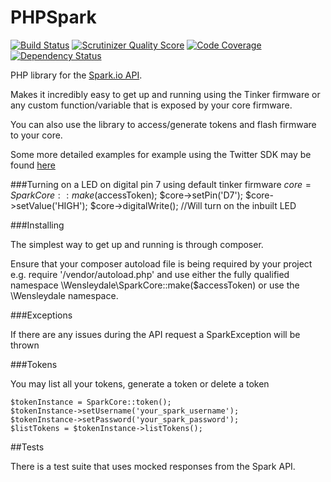 PHPSpark
========

[![Build Status](https://travis-ci.org/garethtdavies/SparkPHP.png?branch=master)](https://travis-ci.org/garethtdavies/SparkPHP)
[![Scrutinizer Quality Score](https://scrutinizer-ci.com/g/garethtdavies/SparkPHP/badges/quality-score.png?s=f2f7da63bff03c32a86e3a1f6cdcea7c6c14b4e2)](https://scrutinizer-ci.com/g/garethtdavies/SparkPHP/)
[![Code Coverage](https://scrutinizer-ci.com/g/garethtdavies/SparkPHP/badges/coverage.png?s=0948daafb60a4ef0eeea320d9d158064c487748c)](https://scrutinizer-ci.com/g/garethtdavies/SparkPHP/)
[![Dependency Status](https://www.versioneye.com/user/projects/531163b7ec13753a900004de/badge.png)](https://www.versioneye.com/user/projects/531163b7ec13753a900004de)

PHP library for the [Spark.io API](http://docs.spark.io/#/api).

Makes it incredibly easy to get up and running using the Tinker firmware or any custom function/variable that is exposed by your core firmware.

You can also use the library to access/generate tokens and flash firmware to your core.

Some more detailed examples for example using the Twitter SDK may be found [here](http://www.gareth.io)

###Turning on a LED on digital pin 7 using default tinker firmware
    $core = SparkCore::make($accessToken);
    $core->setPin('D7');
    $core->setValue('HIGH');
    $core->digitalWrite(); //Will turn on the inbuilt LED

###Installing

The simplest way to get up and running is through composer.

Ensure that your composer autoload file is being required by your project e.g. require '/vendor/autoload.php' and use either the fully qualified namespace
\Wensleydale\SparkCore::make($accessToken) or use the \Wensleydale namespace.

###Exceptions

If there are any issues during the API request a SparkException will be thrown

###Tokens

You may list all your tokens, generate a token or delete a token

    $tokenInstance = SparkCore::token();
    $tokenInstance->setUsername('your_spark_username');
    $tokenInstance->setPassword('your_spark_password');
    $listTokens = $tokenInstance->listTokens();

##Tests

There is a test suite that uses mocked responses from the Spark API.